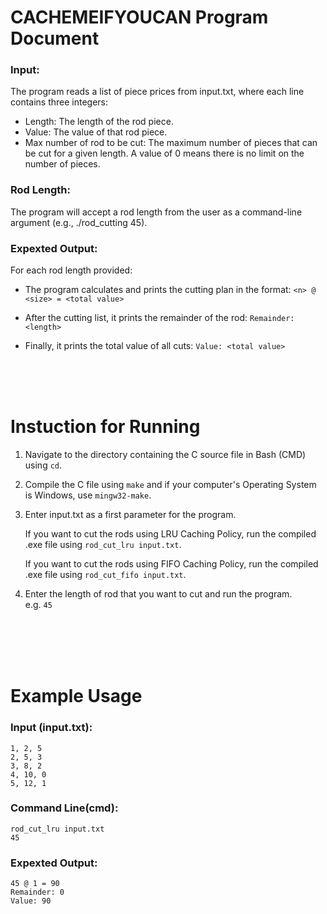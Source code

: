 # CACHEMEIFYOUCAN Program Document
### Input: 
The program reads a list of piece prices from input.txt, where each line contains three integers:

* Length: The length of the rod piece.
* Value: The value of that rod piece.
* Max number of rod to be cut: The maximum number of pieces that can be cut for a given length. A value of 0 means there is no limit on the number of pieces.

### Rod Length: 
The program will accept a rod length from the user as a command-line argument (e.g., ./rod_cutting 45).

### Expexted Output:
 For each rod length provided:

* The program calculates and prints the cutting plan in the format:
```<n> @ <size> = <total value>```

* After the cutting list, it prints the remainder of the rod:
```Remainder: <length>```

* Finally, it prints the total value of all cuts:
```Value: <total value>```

<br>
<br>
<br>

# Instuction for Running
1. Navigate to the directory containing the C source file in Bash (CMD) using `cd`.

2. Compile the C file using `make` and if your computer's Operating System is Windows, use `mingw32-make`.

3. Enter input.txt as a first parameter for the program. 

    If you want to cut the rods using LRU Caching Policy, run the compiled .exe file using `rod_cut_lru input.txt`.

    If you want to cut the rods using FIFO Caching Policy, run the compiled .exe file using `rod_cut_fifo input.txt`.

4. Enter the length of rod that you want to cut and run the program.
<br>e.g. `45`
<br>
<br>
<br>

<br>

# Example Usage

### Input (input.txt):
```
1, 2, 5
2, 5, 3
3, 8, 2
4, 10, 0
5, 12, 1
``` 

### Command Line(cmd): 
```
rod_cut_lru input.txt 
45
```

### Expexted Output:
```
45 @ 1 = 90
Remainder: 0
Value: 90
```
